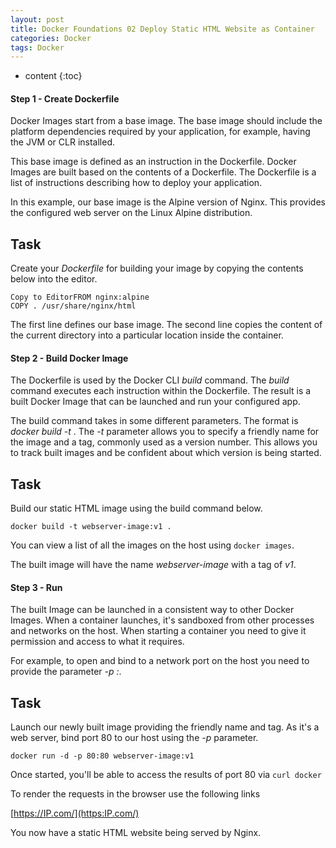 ```yaml
---
layout: post
title: Docker Foundations 02 Deploy Static HTML Website as Container 
categories: Docker
tags: Docker
---
```


* content
{:toc}





#### Step 1 - Create Dockerfile

Docker Images start from a base image. The base image should 
include the platform dependencies required by your application, for 
example, having the JVM or CLR installed.

This base image is defined as an instruction in the Dockerfile. 
Docker Images are built based on the contents of a Dockerfile. The 
Dockerfile is a list of instructions describing how to deploy your 
application.

In this example, our base image is the Alpine version of Nginx. This 
provides the configured web server on the Linux Alpine distribution.

## Task

Create your *Dockerfile* for building your image by copying the contents below into the editor.

    Copy to EditorFROM nginx:alpine
    COPY . /usr/share/nginx/html
    

The first line defines our base image. The second line copies the 
content of the current directory into a particular location inside the 
container.

        
        

#### Step 2 - Build Docker Image

The Dockerfile is used by the Docker CLI *build* command. The *build*
 command executes each instruction within the Dockerfile. The result is a
 built Docker Image that can be launched and run your configured app.

The build command takes in some different parameters. The format is *docker build -t  <build-directory>*. The *-t*
 parameter allows you to specify a friendly name for the image and a 
tag, commonly used as a version number. This allows you to track built 
images and be confident about which version is being started.

## Task

Build our static HTML image using the build command below.

`docker build -t webserver-image:v1 .`

You can view a list of all the images on the host using `docker images`.

The built image will have the name *webserver-image* with a tag of *v1*.

        
        

#### Step 3 - Run

The built Image can be launched in a consistent way to other 
Docker Images. When a container launches, it's sandboxed from other 
processes and networks on the host. When starting a container you need 
to give it permission and access to what it requires.

For example, to open and bind to a network port on the host you need to provide the parameter *-p <host-port>:<container-port>*.

## Task

Launch our newly built image providing the friendly name and tag. As it's a web server, bind port 80 to our host using the *-p* parameter.

`docker run -d -p 80:80 webserver-image:v1`

Once started, you'll be able to access the results of port 80 via `curl docker`

To render the requests in the browser use the following links

[https://IP.com/](https:IP.com/)

You now have a static HTML website being served by Nginx.
